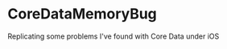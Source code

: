 CoreDataMemoryBug
=================

Replicating some problems I've found with Core Data under iOS 
